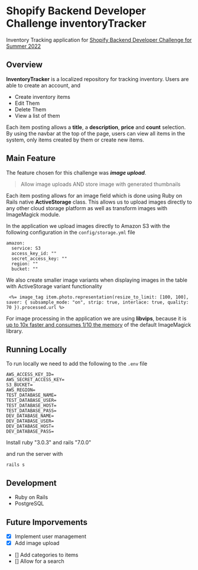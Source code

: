 # Shopify Backend Developer Challenge inventoryTracker
Inventory Tracking application for [Shopify Backend Developer Challenge for Summer 2022](https://docs.google.com/document/d/1z9LZ_kZBUbg-O2MhZVVSqTmvDko5IJWHtuFmIu_Xg1A/edit)

## Overview 

**InventoryTracker** is a localized repository for tracking inventory. Users are able to create an account, and 
- Create inventory items
- Edit Them
- Delete Them
- View a list of them


Each item posting allows a **title**, a **description**, **price** and **count** selection. By using the navbar at the top of the page, users can view all items in the system, only items created by them or create new items.

## Main Feature

The feature chosen for this challenge was ***image upload***.
> Allow image uploads AND store image with generated thumbnails

Each item posting allows for an image field which is done using Ruby on Rails native **ActiveStorage** class.
This allows us to upload images directly to any other cloud storage platform as well as transform images with ImageMagick module.

In the application we upload images directly to Amazon S3 with the following configuration in the `config/storage.yml` file
```
amazon:
  service: S3
  access_key_id: ""
  secret_access_key: ""
  region: ""
  bucket: ""
```

We also create smaller image variants when displaying images in the table with ActiveStorage variant functionality
```
 <%= image_tag item.photo.representation(resize_to_limit: [100, 100], saver: { subsample_mode: "on", strip: true, interlace: true, quality: 70 }).processed.url %>
```

For image processing in the application we are using **libvips**, because it is [up to 10x faster and consumes 1/10 the memory](https://github.com/libvips/libvips/wiki/Speed-and-memory-use) of the default ImageMagick library.



## Running Locally
To run locally we need to add the following to the `.env` file

```
AWS_ACCESS_KEY_ID=
AWS_SECRET_ACCESS_KEY=
S3_BUCKET=
AWS_REGION=
TEST_DATABASE_NAME=
TEST_DATABASE_USER=
TEST_DATABASE_HOST=
TEST_DATABASE_PASS=
DEV_DATABASE_NAME=
DEV_DATABASE_USER=
DEV_DATABASE_HOST=
DEV_DATABASE_PASS=
```

Install ruby "3.0.3" and  rails "7.0.0"

and run the server with 
```
rails s
```

## Development 

- Ruby on Rails
- PostgreSQL

## Future Imporvements
- [x] Implement user management
- [x] Add image upload
- [] Add categories to items
- [] Allow for a search 
